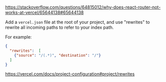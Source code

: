 
https://stackoverflow.com/questions/64815012/why-does-react-router-not-works-at-vercel/65644138#65644138


Add a `vercel.json` file at the root of your project, and use "rewrites" to rewrite all incoming paths to refer to your index path.

For example:

```json
{
  "rewrites":  [
    {"source": "/(.*)", "destination": "/"}
  ]
}
```

https://vercel.com/docs/project-configuration#project/rewrites


